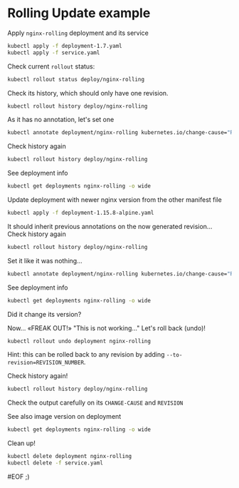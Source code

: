 # Rolling Update example

Apply `nginx-rolling` deployment and its service
```bash
kubectl apply -f deployment-1.7.yaml
kubectl apply -f service.yaml
```

Check current `rollout` status:
```bash
kubectl rollout status deploy/nginx-rolling
```

Check its history, which should only have one revision.
```bash
kubectl rollout history deploy/nginx-rolling
```

As it has no annotation, let's set one
```bash
kubectl annotate deployment/nginx-rolling kubernetes.io/change-cause="Release 1.0 is here"
```

Check history again
```bash
kubectl rollout history deploy/nginx-rolling
```

See deployment info
```bash
kubectl get deployments nginx-rolling -o wide
```

Update deployment with newer nginx version from the other manifest file
```bash
kubectl apply -f deployment-1.15.8-alpine.yaml
```

It should inherit previous annotations on the now generated revision...
Check history again
```bash
kubectl rollout history deploy/nginx-rolling
```

Set it like it was nothing...
```bash
kubectl annotate deployment/nginx-rolling kubernetes.io/change-cause="Release 2.0 is here"
```

See deployment info
```bash
kubectl get deployments nginx-rolling -o wide
```
Did it change its version?


Now... «FREAK OUT!» "This is not working..." Let's roll back (undo)!
```bash
kubectl rollout undo deployment nginx-rolling
```

Hint: this can be rolled back to any revision by adding `--to-revision=REVISION_NUMBER`.

Check history again!
```bash
kubectl rollout history deploy/nginx-rolling
```
Check the output carefully on its `CHANGE-CAUSE` and `REVISION`


See also image version on deployment
```bash
kubectl get deployments nginx-rolling -o wide
```

Clean up!
```bash
kubectl delete deployment nginx-rolling
kubectl delete -f service.yaml
```

#EOF ;)
